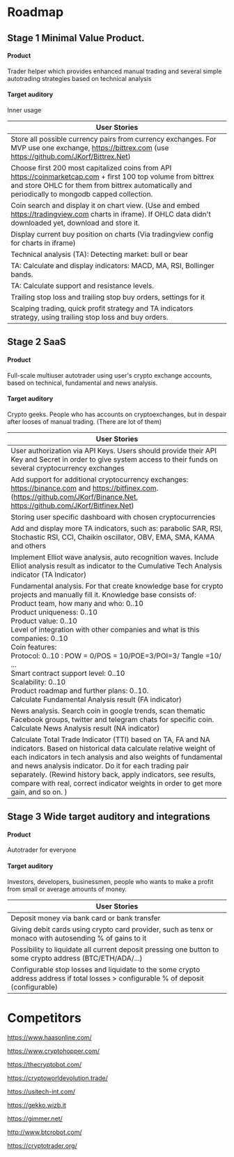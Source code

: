 # Roadmap
## Stage 1 Minimal Value Product.

#### Product

Trader helper which provides enhanced manual trading and several simple autotrading strategies based on technical analysis 

#### Target auditory

Inner usage

| User Stories                                                 |
| ------------------------------------------------------------ |
| Store all possible currency pairs from currency exchanges. For MVP use one exchange, https://bittrex.com (use https://github.com/JKorf/Bittrex.Net) |
| Choose first 200 most capitalized coins from API https://coinmarketcap.com + first 100 top volume from bittrex and store OHLC for them from bittrex automatically and periodically to mongodb capped collection. |
| Coin search and display it on chart view. (Use and embed https://tradingview.com charts in iframe). If OHLC data didn't downloaded yet, download and store it. |
| Display current buy position on charts (Via tradingview config for charts in iframe) |
| Technical analysis (TA): Detecting market: bull or bear      |
| TA: Calculate and display indicators: MACD, MA, RSI, Bollinger bands. |
| TA: Calculate support and resistance levels.                 |
| Trailing stop loss and trailing stop buy orders, settings for it |
| Scalping trading, quick profit strategy and TA indicators strategy, using trailing stop loss and buy orders. |

## Stage 2 SaaS

#### Product

Full-scale multiuser autotrader using user's crypto exchange accounts, based on technical, fundamental and news analysis.

#### Target auditory

Crypto geeks. People who has accounts on cryptoexchanges, but in despair after looses of manual trading. (There are lot of them)

| User Stories                                                 |
| ------------------------------------------------------------ |
| User authorization via API Keys. Users should provide their API Key and Secret in order to give system access to their funds on several cryptocurrency exchanges |
| Add support for additional cryptocurrency exchanges: https://binance.com and https://bitfinex.com. (https://github.com/JKorf/Binance.Net, https://github.com/JKorf/Bitfinex.Net) |
| Storing user specific dashboard with chosen cryptocurrencies |
| Add and display more TA indicators, such as: parabolic SAR, RSI, Stochastic RSI, CCI, Chaikin oscillator, OBV, EMA, SMA, KAMA and others |
| Implement Elliot wave analysis, auto recognition waves. Include Elliot analysis result as indicator to the Cumulative Tech Analysis indicator (TA Indicator) |
| Fundamental analysis. For that create knowledge base for crypto projects and manually fill it. Knowledge base consists of:<br />Product team, how many and who: 0..10<br />Product uniqueness: 0..10<br />Product value: 0..10<br />Level of integration with other companies and what is this companies: 0..10<br />Coin features: <br />Protocol: 0..10 : POW = 0/POS = 10/POE=3/POI=3/ Tangle =10/ ...  <br />Smart contract support level: 0..10<br />Scalability: 0..10<br />Product roadmap and further plans: 0..10. <br />Calculate Fundamental Analysis result (FA indicator) |
| News analysis. Search coin in google trends, scan thematic Facebook groups, twitter and telegram chats for specific coin. <br />Calculate News Analysis result (NA indicator) |
| Calculate Total Trade Indicator (TTI) based on TA, FA and NA indicators. Based on historical data calculate relative weight of each indicators in tech analysis and also weights of fundamental and news analysis indicator. Do it for each trading pair separately. (Rewind history back, apply indicators, see results, compare with real, correct indicator weights in order to get more gain, and so on. ) |

## Stage 3 Wide target auditory and integrations

#### Product

Autotrader for everyone

#### Target auditory

Investors, developers, businessmen, people who wants to make a profit from small or average amounts of money. 

| User Stories                                                 |
| ------------------------------------------------------------ |
| Deposit money via bank card or bank transfer                 |
| Giving debit cards using crypto card provider, such as tenx or monaco with autosending % of gains to it |
| Possibility to liquidate all current deposit pressing one button to some crypto address (BTC/ETH/ADA/...) |
| Configurable stop losses and liquidate to the some crypto address address if total losses > configurable % of deposit (configurable) |

# Competitors

https://www.haasonline.com/

https://www.cryptohopper.com/

https://thecryptobot.com/

https://cryptoworldevolution.trade/

https://usitech-int.com/

https://gekko.wizb.it

https://gimmer.net/

http://www.btcrobot.com/

https://cryptotrader.org/
